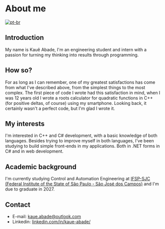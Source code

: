 # About me
[![pt-br](https://img.shields.io/badge/change_lang-pt--br-green.svg)][pt-br]

[pt-br]:  https://github.com/KaueAbade/KaueAbade/blob/main/README.md

## Introduction

My name is Kauê Abade, I'm an engineering student and intern with a passion for turning my thinking into results through programming.


## How so?
For as long as I can remember, one of my greatest satisfactions has come from what I've described above, from the simplest things to the most complex.
The first piece of code I wrote had this satisfaction in mind, when I was 12 years old I wrote a roots calculator for quadratic functions in C++ (for positive deltas, of course) using my smartphone.
Looking back, it certainly wasn't a perfect code, but I'm glad I wrote it.


## My interests
I'm interested in C++ and C# development, with a basic knowledge of both languages.
Besides trying to improve myself in both languages, I've been studying to build simple front-ends in my applications.
Both in .NET forms in C# and in web development.


## Academic background
I'm currently studying Control and Automation Engineering at [IFSP-SJC (Federal Institute of the State of São Paulo - São José dos Campos)](https://sjc.ifsp.edu.br) and I'm due to graduate in 2027.


## Contact

- E-mail: [kaue.abade@outlook.com](mailto:kaue.abade@outlook.com)
- Linkedin: [linkedin.com/in/kaue-abade/](https://www.linkedin.com/in/kaue-abade/)
